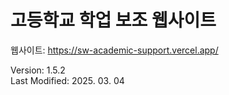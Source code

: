 # 고등학교 학업 보조 웹사이트
웹사이트: https://sw-academic-support.vercel.app/

Version: 1.5.2   
Last Modified: 2025. 03. 04